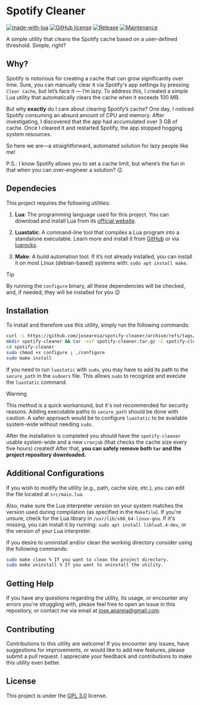 # Spotify Cleaner
[![made-with-lua](https://img.shields.io/badge/Made%20with-Lua-1f425f.svg?color=blue)](https://www.lua.org/)
[![GitHub license](https://img.shields.io/badge/License-GPL_3.0-green.svg)](https://www.gnu.org/licenses/gpl-3.0.html#license-text)
[![Release](https://img.shields.io/badge/Release-v1.0.0-green.svg)](https://github.com/joseareia/spotify-cleaner/releases)
[![Maintenance](https://img.shields.io/badge/Maintained%3F-Yes-green.svg)](https://github.com/joseareia/spotify-cleaner/graphs/commit-activity)

A simple utility that cleans the Spotify cache based on a user-defined threshold. Simple, right?

## Why?
Spotify is notorious for creating a cache that can grow significantly over time. Sure, you can manually clear it via Spotify's app settings by pressing `Clear Cache`, but let’s face it — I’m lazy. To address this, I created a simple Lua utility that automatically clears the cache when it exceeds 100 MB.

But why **exactly** do I care about clearing Spotify’s cache? One day, I noticed Spotify consuming an absurd amount of CPU and memory. After investigating, I discovered that the app had accumulated over 3 GB of cache. Once I cleared it and restarted Spotify, the app stopped hogging system resources.

So here we are—a straightforward, automated solution for lazy people like me!

P.S.: I know Spotify allows you to set a cache limit, but where’s the fun in that when you can over-engineer a solution? 😉

## Dependecies

This project requires the following utilities:
1. **Lua**: The programming language used for this project. You can download and install Lua from its [official website](https://www.lua.org/download.html).

2. **Luastatic**: A command-line tool that compiles a Lua program into a standalone executable. Learn more and install it from [GitHub](https://github.com/ers35/luastatic) or via [luarocks](http://luarocks.org/modules/ers35/luastatic).

3. **Make**: A build automation tool. If it’s not already installed, you can install it on most Linux (debian-based) systems with: `sudo apt install make`.

> [!TIP]
> By running the `configure` binary, all these dependencies will be checked, and, if needed, they will be installed for you 😉

## Installation

To install and therefore use this utility, simply run the following commands:

```bash
curl -L https://github.com/joseareia/spotify-cleaner/archive/refs/tags/v1.0.0.tar.gz -o spotify-cleaner.tar.gz
mkdir spotify-cleaner && tar -xvf spotify-cleaner.tar.gz -C spotify-cleaner --strip-components=1
cd spotify-cleaner
sudo chmod +x configure ; ./configure
sudo make install
```

If you need to run `luastatic` with `sudo`, you may have to add its path to the `secure_path` in the `sudoers` file. This allows `sudo` to recognize and execute the `luastatic` command.

> [!WARNING]
> This method is a quick workaround, but it's not recommended for security reasons. Adding executable paths to `secure_path` should be done with caution. A safer approach would be to configure `luastatic` to be available system-wide without needing `sudo`.

After the installation is completed you should have the `spotify-cleaner` usable system-wide and a new `cronjob` (that checks the cache size every five hours) created! After that, **you can safely remove both `tar` and the project repository downloaded.**

## Additional Configurations

If you wish to modify the utility (e.g., path, cache size, etc.), you can edit the file located at `src/main.lua`.

Also, make sure the Lua interpreter version on your system matches the version used during compilation (as specified in the `Makefile`). If you're unsure, check for the Lua library in `/usr/lib/x86_64-linux-gnu`. If it's missing, you can install it by running: `sudo apt install liblua5.4-dev`, or the version of your Lua interpreter.

If you desire to unninstall and/or clean the working directory consider using the following commands:

```bash
sudo make clean % If you want to clean the project directory.
sudo make uninstall % If you want to uninstall the utility.
```

## Getting Help
If you have any questions regarding the utility, its usage, or encounter any errors you're struggling with, please feel free to open an issue in this repository, or contact me via email at <a href="mailto:jose.apareia@gmail.com">jose.apareia@gmail.com</a>.

## Contributing
Contributions to this utility are welcome! If you encounter any issues, have suggestions for improvements, or would like to add new features, please submit a pull request. I appreciate your feedback and contributions to make this utility even better.

## License
This project is under the [GPL 3.0](https://www.gnu.org/licenses/gpl-3.0.html#license-text) license.